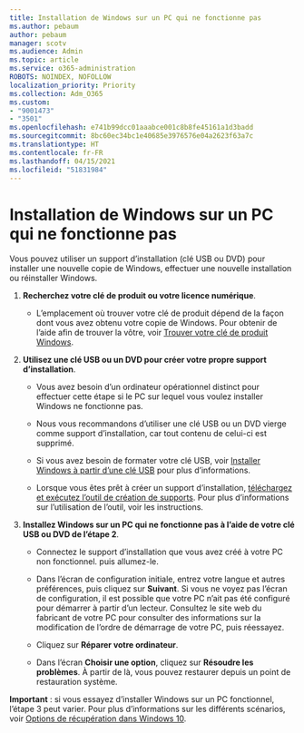 ```yaml
---
title: Installation de Windows sur un PC qui ne fonctionne pas
ms.author: pebaum
author: pebaum
manager: scotv
ms.audience: Admin
ms.topic: article
ms.service: o365-administration
ROBOTS: NOINDEX, NOFOLLOW
localization_priority: Priority
ms.collection: Adm_O365
ms.custom:
- "9001473"
- "3501"
ms.openlocfilehash: e741b99dcc01aaabce001c8b8fe45161a1d3badd
ms.sourcegitcommit: 8bc60ec34bc1e40685e3976576e04a2623f63a7c
ms.translationtype: HT
ms.contentlocale: fr-FR
ms.lasthandoff: 04/15/2021
ms.locfileid: "51831984"
---
```

# <a name="install-windows-on-a-nonfunctional-pc"></a>Installation de Windows sur un PC qui ne fonctionne pas

Vous pouvez utiliser un support d’installation (clé USB ou DVD) pour installer une nouvelle copie de Windows, effectuer une nouvelle installation ou réinstaller Windows.

1. **Recherchez votre clé de produit ou votre licence numérique**.

    - L’emplacement où trouver votre clé de produit dépend de la façon dont vous avez obtenu votre copie de Windows. Pour obtenir de l’aide afin de trouver la vôtre, voir [Trouver votre clé de produit Windows](https://support.microsoft.com/help/10749/windows-10-find-product-key). 

2. **Utilisez une clé USB ou un DVD pour créer votre propre support d’installation**.

    - Vous avez besoin d’un ordinateur opérationnel distinct pour effectuer cette étape si le PC sur lequel vous voulez installer Windows ne fonctionne pas.

    - Nous vous recommandons d’utiliser une clé USB ou un DVD vierge comme support d’installation, car tout contenu de celui-ci est supprimé.

    - Si vous avez besoin de formater votre clé USB, voir [Installer Windows à partir d’une clé USB](https://docs.microsoft.com/windows-hardware/manufacture/desktop/install-windows-from-a-usb-flash-drive) pour plus d’informations.

    - Lorsque vous êtes prêt à créer un support d’installation, [téléchargez et exécutez l’outil de création de supports](https://www.microsoft.com/software-download/windows10). Pour plus d’informations sur l’utilisation de l’outil, voir les instructions.

3. **Installez Windows sur un PC qui ne fonctionne pas à l’aide de votre clé USB ou DVD de l’étape 2**.

    - Connectez le support d’installation que vous avez créé à votre PC non fonctionnel. puis allumez-le.

    - Dans l’écran de configuration initiale, entrez votre langue et autres préférences, puis cliquez sur **Suivant**. Si vous ne voyez pas l’écran de configuration, il est possible que votre PC n’ait pas été configuré pour démarrer à partir d’un lecteur. Consultez le site web du fabricant de votre PC pour consulter des informations sur la modification de l’ordre de démarrage de votre PC, puis réessayez.

    - Cliquez sur **Réparer votre ordinateur**.

    - Dans l’écran **Choisir une option**, cliquez sur **Résoudre les problèmes**. À partir de là, vous pouvez restaurer depuis un point de restauration système.

**Important** : si vous essayez d’installer Windows sur un PC fonctionnel, l’étape 3 peut varier. Pour plus d’informations sur les différents scénarios, voir [Options de récupération dans Windows 10](https://support.microsoft.com/help/12415/windows-10-recovery-options).
